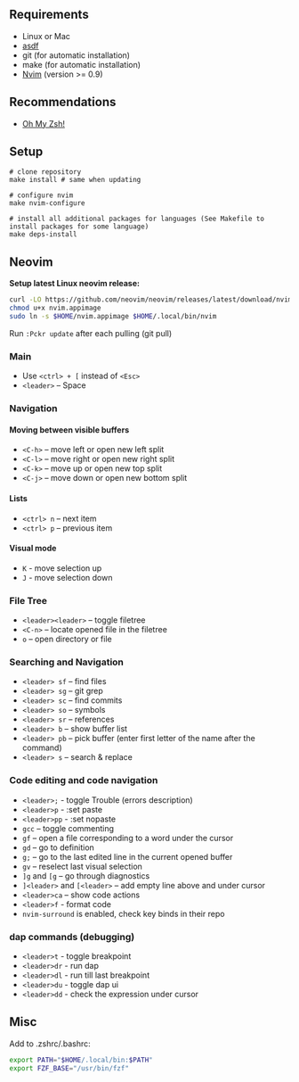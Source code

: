 ## Requirements

* Linux or Mac
* [asdf](https://asdf-vm.com/guide/getting-started.html)
* git (for automatic installation)
* make (for automatic installation)
* [Nvim](https://github.com/neovim/neovim/wiki/Installing-Neovim) (version >= 0.9)

## Recommendations

* [Oh My Zsh!](https://github.com/ohmyzsh/ohmyzsh)

## Setup

```
# clone repository
make install # same when updating

# configure nvim
make nvim-configure

# install all additional packages for languages (See Makefile to install packages for some language)
make deps-install
```

## Neovim
**Setup latest Linux neovim release:**
```sh
curl -LO https://github.com/neovim/neovim/releases/latest/download/nvim.appimage
chmod u+x nvim.appimage
sudo ln -s $HOME/nvim.appimage $HOME/.local/bin/nvim
```

Run `:Pckr update` after each pulling (git pull)

### Main

* Use `<ctrl> + [` instead of `<Esc>`
* `<leader>` – Space

### Navigation

#### Moving between visible buffers

* `<C-h>` – move left or open new left split
* `<C-l>` – move right or open new right split
* `<C-k>` – move up or open new top split
* `<C-j>` – move down or open new bottom split

#### Lists

* `<ctrl> n` – next item
* `<ctrl> p` – previous item

#### Visual mode

* `K` - move selection up
* `J` - move selection down

### File Tree

* `<leader><leader>` – toggle filetree
* `<C-n>` – locate opened file in the filetree
* `o` – open directory or file

### Searching and Navigation

* `<leader> sf` – find files
* `<leader> sg` – git grep
* `<leader> sc` – find commits
* `<leader> so` – symbols
* `<leader> sr` – references
* `<leader> b` – show buffer list
* `<leader> pb` – pick buffer (enter first letter of the name after the command)
* `<leader> s` – search & replace

### Code editing and code navigation

* `<leader>;` - toggle Trouble (errors description)
* `<leader>p` - :set paste
* `<leader>pp` - :set nopaste
* `gcc` – toggle commenting
* `gf` – open a file corresponding to a word under the cursor
* `gd` – go to definition
* `g;` – go to the last edited line in the current opened buffer
* `gv` – reselect last visual selection
* `]g` and `[g` – go through diagnostics
* `]<leader>` and `[<leader>` – add empty line above and under cursor
* `<leader>ca` – show code actions
* `<leader>f` - format code
* `nvim-surround` is enabled, check key binds in their repo

### dap commands (debugging)
* `<leader>t` - toggle breakpoint
* `<leader>dr` - run dap
* `<leader>dl` - run till last breakpoint
* `<leader>du` - toggle dap ui
* `<leader>dd` - check the expression under cursor

## Misc
Add to .zshrc/.bashrc:
  
```sh
export PATH="$HOME/.local/bin:$PATH"
export FZF_BASE="/usr/bin/fzf"
```

